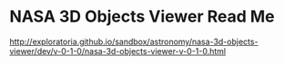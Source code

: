 NASA 3D Objects Viewer Read Me
===

<http://exploratoria.github.io/sandbox/astronomy/nasa-3d-objects-viewer/dev/v-0-1-0/nasa-3d-objects-viewer-v-0-1-0.html>